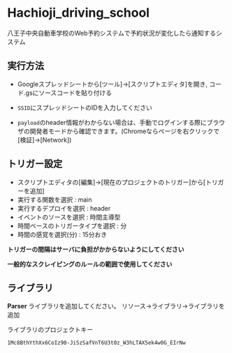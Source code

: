 # Hachioji_driving_school
 八王子中央自動車学校のWeb予約システムで予約状況が変化したら通知するシステム

## 実行方法
 - Googleスプレッドシートから[ツール]→[スクリプトエディタ]を開き,
コード.gsにソースコードを貼り付ける

 - ``SSID``にスプレッドシートのIDを入力してください
 - ``payload``のheader情報がわからない場合は、手動でログインする際にブラウザの開発者モードから確認できます。(Chromeならページを右クリックで[検証]→[Network])

## トリガー設定
 - スクリプトエディタの[編集]→[現在のプロジェクトのトリガー]から[トリガーを追加]
 - 実行する関数を選択 : main
 - 実行するデプロイを選択 : header
 - イベントのソースを選択 : 時間主導型
 - 時間ベースのトリガータイプを選択 : 分
 - 時間の感覚を選択(分) : 15分おき


 **トリガーの間隔はサーバに負担がかからないようにしてください**

 **一般的なスクレイピングのルールの範囲で使用してください**


## ライブラリ
 **Parser** ライブラリを追加してください。 リソース→ライブラリ→ライブラリを追加

ライブラリのプロジェクトキー
 ```
 1Mc8BthYthXx6CoIz90-JiSzSafVnT6U3t0z_W3hLTAX5ek4w0G_EIrNw
 ```
